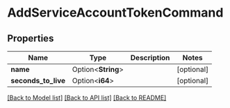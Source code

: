 # AddServiceAccountTokenCommand

## Properties

Name | Type | Description | Notes
------------ | ------------- | ------------- | -------------
**name** | Option<**String**> |  | [optional]
**seconds_to_live** | Option<**i64**> |  | [optional]

[[Back to Model list]](../README.md#documentation-for-models) [[Back to API list]](../README.md#documentation-for-api-endpoints) [[Back to README]](../README.md)


